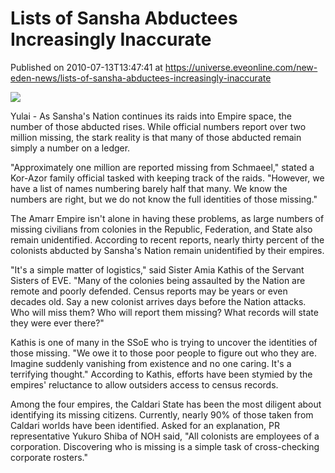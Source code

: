 # Lists of Sansha Abductees Increasingly Inaccurate
Published on 2010-07-13T13:47:41 at https://universe.eveonline.com/new-eden-news/lists-of-sansha-abductees-increasingly-inaccurate

![](http://www.eve-mercury.net/images/mercurybanner.png)

Yulai - As Sansha's Nation continues its raids into Empire space, the number of those abducted rises. While official numbers report over two million missing, the stark reality is that many of those abducted remain simply a number on a ledger.  
  
"Approximately one million are reported missing from Schmaeel," stated a Kor-Azor family official tasked with keeping track of the raids. "However, we have a list of names numbering barely half that many. We know the numbers are right, but we do not know the full identities of those missing."  
  
The Amarr Empire isn't alone in having these problems, as large numbers of missing civilians from colonies in the Republic, Federation, and State also remain unidentified. According to recent reports, nearly thirty percent of the colonists abducted by Sansha's Nation remain unidentified by their empires.   
  
"It's a simple matter of logistics," said Sister Amia Kathis of the Servant Sisters of EVE. "Many of the colonies being assaulted by the Nation are remote and poorly defended. Census reports may be years or even decades old. Say a new colonist arrives days before the Nation attacks. Who will miss them? Who will report them missing? What records will state they were ever there?"   
  
Kathis is one of many in the SSoE who is trying to uncover the identities of those missing. "We owe it to those poor people to figure out who they are. Imagine suddenly vanishing from existence and no one caring. It's a terrifying thought." According to Kathis, efforts have been stymied by the empires' reluctance to allow outsiders access to census records.  
  
Among the four empires, the Caldari State has been the most diligent about identifying its missing citizens. Currently, nearly 90% of those taken from Caldari worlds have been identified. Asked for an explanation, PR representative Yukuro Shiba of NOH said, "All colonists are employees of a corporation. Discovering who is missing is a simple task of cross-checking corporate rosters."

